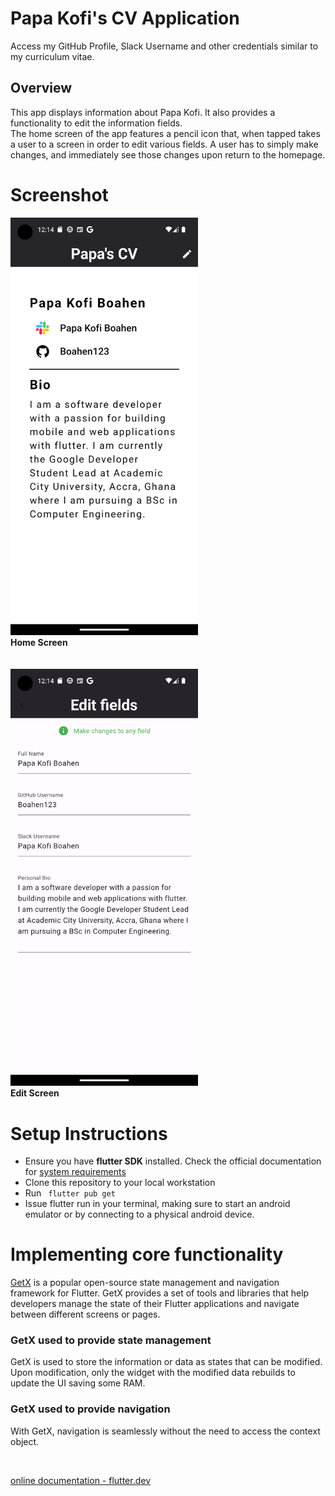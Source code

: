 # Papa Kofi's CV Application

Access my GitHub Profile, Slack Username and other credentials similar to my curriculum vitae.

## Overview

This app displays information about Papa Kofi. It also provides a functionality to edit the information fields. <br>
The home screen of the app features a pencil icon that, when tapped takes a user to a screen in order to edit various fields. A user has to simply make changes, and immediately see those changes upon return to the homepage.

# Screenshot

 <img src="assets/screenshots/home.png" alt="mainscreenshot" width=300 />
 <br>
 <b>Home Screen</b> 
  <br>
 <br>
 <br>
<img src="assets/screenshots/edit.png" alt="mainscreenshot" width=300 />
 <br>
 <b>Edit Screen</b>

# Setup Instructions

- Ensure you have **flutter SDK** installed. Check the official documentation for [system requirements](https://docs.flutter.dev/get-started/install/windows#:~:text=System%20requirements,-To%20install%20and&text=Operating%20Systems%3A%20Windows%2010%20or,being%20available%20in%20your%20environment.&text=Git%20for%20Windows%202.x,the%20Windows%20Command%20Prompt%20option.)
- Clone this repository to your local workstation
- Run <code> flutter pub get </code>
- Issue flutter run in your terminal, making sure to start an android emulator or by connecting to a physical android device.

# Implementing core functionality

[GetX](https://pub.dev/packages/get) is a popular open-source state management and navigation framework for Flutter. GetX provides a set of tools and libraries that help developers manage the state of their Flutter applications and navigate between different screens or pages.

### GetX used to provide state management

GetX is used to store the information or data as states that can be modified. Upon modification, only the widget with the modified data rebuilds to update the UI saving some RAM.

### GetX used to provide navigation

With GetX, navigation is seamlessly without the need to access the context object.

<br>

[online documentation - flutter.dev](https://docs.flutter.dev/)
